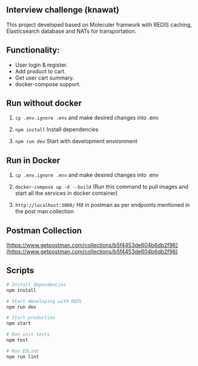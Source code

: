 ## Interview challenge (knawat)

This project developed based on Moleculer framwork with REDIS caching, Elasticsearch database and NATs for transportation.

## Functionality:

- User login & register.
- Add product to cart.
- Get user cart summary.
- docker-compose support.


## Run without docker

1. `cp .env.ignore .env` and make desired changes into .env

2. `npm install` Install dependencies

3. `npm run dev` Start with development environment

## Run in Docker

1. `cp .env.ignore .env` and make desired changes into .env

2.  `docker-compose up -d --build` (Run this command to pull images and start all the services in docker container)
3.  `http://localhost:3000/` Hit in postman as per endpoints mentioned in the post man collection 


## Postman Collection

[https://www.getpostman.com/collections/b5f4453de604b6db2f96](https://www.getpostman.com/collections/b5f4453de604b6db2f96)

## Scripts

```bash
# Install dependencies
npm install

# Start developing with REPL
npm run dev

# Start production
npm start

# Run unit tests
npm test

# Run ESLint
npm run lint
```

